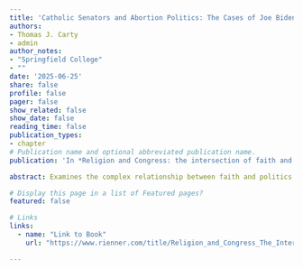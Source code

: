 ```yaml
---
title: 'Catholic Senators and Abortion Politics: The Cases of Joe Biden and Ted Kennedy'
authors:
- Thomas J. Carty
- admin
author_notes:
- "Springfield College"
- ""
date: '2025-06-25'
share: false
profile: false
pager: false
show_related: false
show_date: false
reading_time: false
publication_types:
- chapter
# Publication name and optional abbreviated publication name.
publication: 'In *Religion and Congress: the intersection of faith and politics*, edited by David A. Dulio and Colton C. Campbell'

abstract: Examines the complex relationship between faith and politics in the US Congress, focusing on its historical foundations, contemporary congressional behavior,and policy outcomes.

# Display this page in a list of Featured pages?
featured: false

# Links
links:
  - name: "Link to Book"
    url: "https://www.rienner.com/title/Religion_and_Congress_The_Intersection_of_Faith_and_Politics"

---
```

